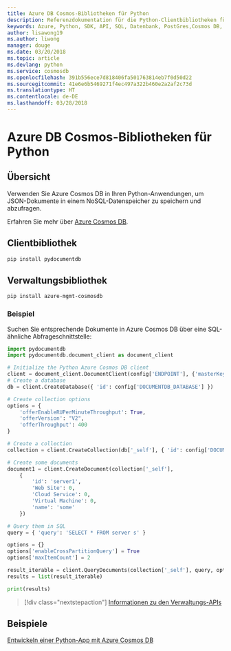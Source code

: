 ```yaml
---
title: Azure DB Cosmos-Bibliotheken für Python
description: Referenzdokumentation für die Python-Clientbibliotheken für Azure Cosmos DB
keywords: Azure, Python, SDK, API, SQL, Datenbank, PostGres,Cosmos DB, NoSQL
author: lisawong19
ms.author: liwong
manager: douge
ms.date: 03/20/2018
ms.topic: article
ms.devlang: python
ms.service: cosmosdb
ms.openlocfilehash: 391b556ece7d818406fa501763814eb7f0d50d22
ms.sourcegitcommit: 41e6e6b5469271f4ec497a322b460e2a2af2c73d
ms.translationtype: HT
ms.contentlocale: de-DE
ms.lasthandoff: 03/28/2018
---
```

# <a name="azure-cosmos-db-libraries-for-python"></a>Azure DB Cosmos-Bibliotheken für Python

## <a name="overview"></a>Übersicht

Verwenden Sie Azure Cosmos DB in Ihren Python-Anwendungen, um JSON-Dokumente in einem NoSQL-Datenspeicher zu speichern und abzufragen.

Erfahren Sie mehr über [Azure Cosmos DB](https://docs.microsoft.com/azure/cosmos-db/introduction).

## <a name="client-library"></a>Clientbibliothek
 ```bash
pip install pydocumentdb
 ```

## <a name="management-library"></a>Verwaltungsbibliothek
```bash
pip install azure-mgmt-cosmosdb
```

### <a name="example"></a>Beispiel

Suchen Sie entsprechende Dokumente in Azure Cosmos DB über eine SQL-ähnliche Abfrageschnittstelle:

```python
import pydocumentdb
import pydocumentdb.document_client as document_client

# Initialize the Python Azure Cosmos DB client
client = document_client.DocumentClient(config['ENDPOINT'], {'masterKey': config['MASTERKEY']})
# Create a database
db = client.CreateDatabase({ 'id': config['DOCUMENTDB_DATABASE'] })

# Create collection options
options = {
    'offerEnableRUPerMinuteThroughput': True,
    'offerVersion': "V2",
    'offerThroughput': 400
}

# Create a collection
collection = client.CreateCollection(db['_self'], { 'id': config['DOCUMENTDB_COLLECTION'] }, options)

# Create some documents
document1 = client.CreateDocument(collection['_self'],
    { 
        'id': 'server1',
        'Web Site': 0,
        'Cloud Service': 0,
        'Virtual Machine': 0,
        'name': 'some' 
    })

# Query them in SQL
query = { 'query': 'SELECT * FROM server s' }    

options = {} 
options['enableCrossPartitionQuery'] = True
options['maxItemCount'] = 2

result_iterable = client.QueryDocuments(collection['_self'], query, options)
results = list(result_iterable)

print(results)
```
> [!div class="nextstepaction"]
> [Informationen zu den Verwaltungs-APIs](/python/api/overview/azure/cosmosdb/management)

## <a name="samples"></a>Beispiele

[Entwickeln einer Python-App mit Azure Cosmos DB](https://azure.microsoft.com/resources/samples/azure-cosmos-db-documentdb-python-getting-started/)


